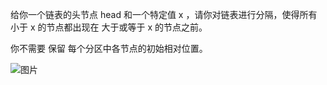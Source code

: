 给你一个链表的头节点 head 和一个特定值 x ，请你对链表进行分隔，使得所有 小于 x 的节点都出现在 大于或等于 x 的节点之前。

你不需要 保留 每个分区中各节点的初始相对位置。

![图片](https://user-images.githubusercontent.com/38878365/180739885-3a5d80a3-2dce-4155-8cdf-2e9e783fa05a.png)
